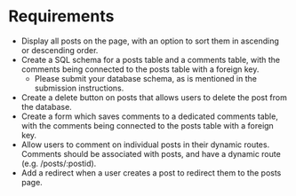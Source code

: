 # Requirements

- Display all posts on the page, with an option to sort them in ascending or descending order.
- Create a SQL schema for a posts table and a comments table, with the comments being connected to the posts table with a foreign key.
  - Please submit your database schema, as is mentioned in the submission instructions.
- Create a delete button on posts that allows users to delete the post from the database.
- Create a form which saves comments to a dedicated comments table, with the comments being connected to the posts table with a foreign key.
- Allow users to comment on individual posts in their dynamic routes. Comments should be associated with posts, and have a dynamic route (e.g. /posts/:postid).
- Add a redirect when a user creates a post to redirect them to the posts page.

